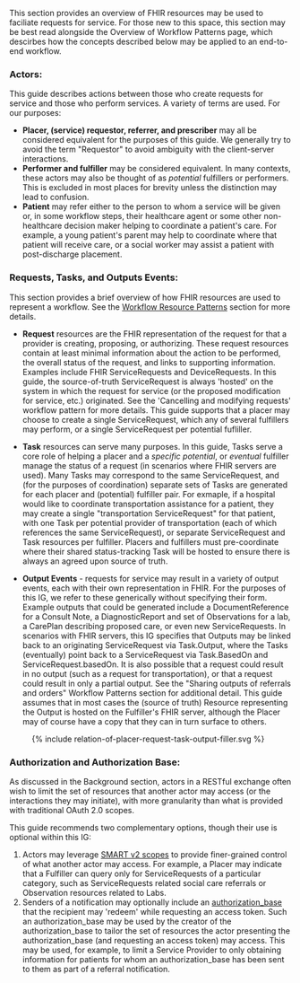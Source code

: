 This section provides an overview of FHIR resources may be used to faciliate requests for service. For those new to this space, this section may be best read alongside the Overview of Workflow Patterns page, which descirbes how the concepts described below may be applied to an end-to-end workflow. 

### Actors:

This guide describes actions between those who create requests for service and those who perform services. A variety of terms are used. For our purposes:

* **Placer, (service) requestor, referrer, and prescriber** may all be considered equivalent for the purposes of this guide. We generally try to avoid the term "Requestor" to avoid ambiguity with the client-server interactions. 
* **Performer and fulfiller** may be considered equivalent. In many contexts, these actors may also be thought of as *potential* fulfillers or performers. This is excluded in most places for brevity unless the distinction may lead to confusion.
* **Patient** may refer either to the person to whom a service will be given or, in some workflow steps, their healthcare agent or some other non-healthcare decision maker helping to coordinate a patient's care. For example, a young patient's parent may help to coordinate where that patient will receive care, or a social worker may assist a patient with post-discharge placement.

### Requests, Tasks, and Outputs Events:
This section provides a brief overview of how FHIR resources are used to represent a workflow. See the [Workflow Resource Patterns]([url](https://www.hl7.org/fhir/workflow.html#respatterns)) section for more details. 

* **Request** resources are the FHIR representation of the request for that a provider is creating, proposing, or authorizing. These request resources contain at least minimal information about the action to be performed, the overall status of the request, and links to supporting information. Examples include FHIR ServiceRequests and DeviceRequests. In this guide, the source-of-truth ServiceRequest is always 'hosted' on the system in which the request for service (or the proposed modification for service, etc.) originated. See the 'Cancelling and modifying requests' workflow pattern for more details. This guide supports that a placer may choose to create a single ServiceRequest, which any of several fulfillers may perform, or a single ServiceRequest per potential fufliller.
  
* **Task** resources can serve many purposes. In this guide, Tasks serve a core role of helping a placer and a _specific_ *potential*, or *eventual* fulfiller manage the status of a request (in scenarios where FHIR servers are used). Many Tasks may correspond to the same ServiceRequest, and (for the purposes of coordination) separate sets of Tasks are generated for each placer and (potential) fulfiller pair. For exmaple, if a hospital would like to coordinate transportation assistance for a patient, they may create a single "transportation ServiceRequest" for that patient, with one Task per potential provider of transportation (each of which references the same ServiceRequest), or separate ServiceRequest and Task resources per fulfiller. Placers and fulfillers must pre-coordinate where their shared status-tracking Task will be hosted to ensure there is always an agreed upon source of truth. 
  
* **Output Events** - requests for service may result in a variety of output events, each with their own representation in FHIR. For the purposes of this IG, we refer to these generically without specifying their form. Example outputs that could be generated include a DocumentReference for a Consult Note, a DiagnosticReport and set of Observations for a lab, a CarePlan describing proposed care, or even new ServiceRequests. In scenarios with FHIR servers, this IG specifies that Outputs may be linked back to an originating ServiceRequest via Task.Output, where the Tasks (eventually) point back to a ServiceRequest via Task.BasedOn and ServiceRequest.basedOn.  It is also possible that a request could result in no output (such as a request for transportation), or that a request could result in only a partial output. See the "Sharing outputs of referrals and orders" Workflow Patterns section for additional detail. This guide assumes that in most cases the (source of truth) Resource representing the Output is hosted on the Fulfiller's FHIR server, although the Placer may of course have a copy that they can in turn surface to others. 

<figure>
  {% include relation-of-placer-request-task-output-filler.svg %}
</figure>

### Authorization and Authorization Base:

As discussed in the Background section, actors in a RESTful exchange often wish to limit the set of resources that another actor may access (or the interactions they may initiate), with more granularity than what is provided with traditional OAuth 2.0 scopes. 

This guide recommends two complementary options, though their use is optional within this IG:

1. Actors may leverage [SMART v2 scopes]([url](https://hl7.org/fhir/smart-app-launch/)) to provide finer-grained control of what another actor may access. For example, a Placer may indicate that a Fulfiller can query only for ServiceRequests of a particular category, such as ServiceRequests related social care referrals or Observation resources related to Labs.
2. Senders of a notification may optionally include an [authorization_base]([url](https://build.fhir.org/ig/HL7/fhir-subscription-backport-ig/StructureDefinition-notification-authorization-hint.html)) that the recipient may 'redeem' while requesting an access token. Such an authorization_base may be used by the creator of the authorization_base to tailor the set of resources the actor presenting the authorization_base (and requesting an access token) may access. This may be used, for example, to limit a Service Provider to only obtaining information for patients for whom an authorization_base has been sent to them as part of a referral notification. 
